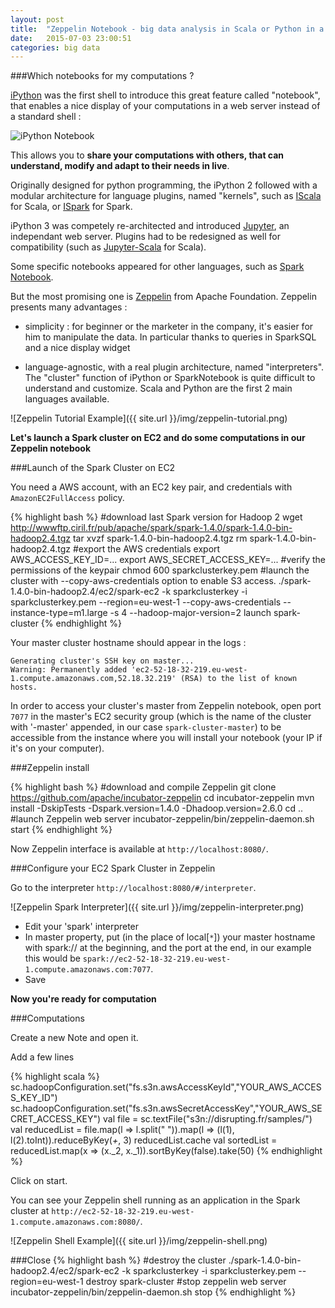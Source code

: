 ```yaml
---
layout: post
title:  "Zeppelin Notebook - big data analysis in Scala or Python in a notebook, and connection to a Spark cluster on EC2"
date:   2015-07-03 23:00:51
categories: big data
---
```


###Which notebooks for my computations ?

[iPython](http://ipython.org/notebook.html) was the first shell to introduce this great feature called "notebook", that enables a nice display of your computations in a web server instead of a standard shell :

![iPython Notebook](http://ipython.org/_images/9_home_fperez_prof_grants_1207-sloan-ipython_proposal_fig_ipython-notebook-specgram.png)

This allows you to **share your computations with others, that can understand, modify and adapt to their needs in live**.

Originally designed for python programming, the iPython 2 followed with a modular architecture for language plugins, named "kernels", such as [IScala](https://github.com/mattpap/IScala) for Scala, or [ISpark](https://github.com/tribbloid/ISpark) for Spark.

iPython 3 was competely re-architected and introduced [Jupyter](https://jupyter.org/), an independant web server. Plugins had to be redesigned as well for compatibility (such as [Jupyter-Scala](https://github.com/alexarchambault/jupyter-scala) for Scala).

Some specific notebooks appeared for other languages, such as [Spark Notebook](https://github.com/andypetrella/spark-notebook).

But the most promising one is [Zeppelin](http://zeppelin.incubator.apache.org/) from Apache Foundation. Zeppelin presents many advantages :

- simplicity : for beginner or the marketer in the company, it's easier for him to manipulate the data. In particular thanks to queries in SparkSQL and a nice display widget

- language-agnostic, with a real plugin architecture, named "interpreters". The "cluster" function of iPython or SparkNotebook is quite difficult to understand and customize. Scala and Python are the first 2 main languages available.

![Zeppelin Tutorial Example]({{ site.url }}/img/zeppelin-tutorial.png)

**Let's launch a Spark cluster on EC2 and do some computations in our Zeppelin notebook**

###Launch of the Spark Cluster on EC2

You need a AWS account, with an EC2 key pair, and credentials with `AmazonEC2FullAccess` policy.

{% highlight bash %}
#download last Spark version for Hadoop 2
wget http://wwwftp.ciril.fr/pub/apache/spark/spark-1.4.0/spark-1.4.0-bin-hadoop2.4.tgz
tar xvzf spark-1.4.0-bin-hadoop2.4.tgz
rm spark-1.4.0-bin-hadoop2.4.tgz
#export the AWS credentials
export AWS_ACCESS_KEY_ID=...
export AWS_SECRET_ACCESS_KEY=...
#verify the permissions of the keypair
chmod 600 sparkclusterkey.pem
#launch the cluster with --copy-aws-credentials option to enable S3 access.
./spark-1.4.0-bin-hadoop2.4/ec2/spark-ec2 -k sparkclusterkey -i sparkclusterkey.pem --region=eu-west-1 --copy-aws-credentials --instance-type=m1.large -s 4 --hadoop-major-version=2 launch spark-cluster
{% endhighlight %}

Your master cluster hostname should appear in the logs :

    Generating cluster's SSH key on master...
    Warning: Permanently added 'ec2-52-18-32-219.eu-west-1.compute.amazonaws.com,52.18.32.219' (RSA) to the list of known hosts.

In order to access your cluster's master from Zeppelin notebook, open port `7077` in the master's EC2 security group (which is the name of the cluster with '-master' appended, in our case `spark-cluster-master`) to be accessible from the instance where you will install your notebook (your IP if it's on your computer).

###Zeppelin install

{% highlight bash %}
#download and compile Zeppelin
git clone https://github.com/apache/incubator-zeppelin
cd incubator-zeppelin
mvn install -DskipTests -Dspark.version=1.4.0 -Dhadoop.version=2.6.0
cd ..
#launch Zeppelin web server
incubator-zeppelin/bin/zeppelin-daemon.sh start
{% endhighlight %}

Now Zeppelin interface is available at `http://localhost:8080/`.

###Configure your EC2 Spark Cluster in Zeppelin

Go to the interpreter `http://localhost:8080/#/interpreter`.

![Zeppelin Spark Interpreter]({{ site.url }}/img/zeppelin-interpreter.png)

- Edit your 'spark' interpreter
- In master property, put (in the place of local[`*`]) your master hostname with spark:// at the beginning, and the port at the end, in our example this would be `spark://ec2-52-18-32-219.eu-west-1.compute.amazonaws.com:7077`.
- Save

**Now you're ready for computation**

###Computations

Create a new Note and open it.

Add a few lines

{% highlight scala %}
sc.hadoopConfiguration.set("fs.s3n.awsAccessKeyId","YOUR_AWS_ACCESS_KEY_ID")
sc.hadoopConfiguration.set("fs.s3n.awsSecretAccessKey","YOUR_AWS_SECRET_ACCESS_KEY")
val file = sc.textFile("s3n://disrupting.fr/samples/")
val reducedList = file.map(l => l.split(" ")).map(l => (l(1), l(2).toInt)).reduceByKey(_+_, 3)
reducedList.cache
val sortedList = reducedList.map(x => (x._2, x._1)).sortByKey(false).take(50)
{% endhighlight %}

Click on start.

You can see your Zeppelin shell running as an application in the Spark cluster at `http://ec2-52-18-32-219.eu-west-1.compute.amazonaws.com:8080/`.

![Zeppelin Shell Example]({{ site.url }}/img/zeppelin-shell.png)

###Close
{% highlight bash %}
#destroy the cluster
./spark-1.4.0-bin-hadoop2.4/ec2/spark-ec2 -k sparkclusterkey -i sparkclusterkey.pem --region=eu-west-1 destroy spark-cluster
#stop zeppelin web server
incubator-zeppelin/bin/zeppelin-daemon.sh stop
{% endhighlight %}
